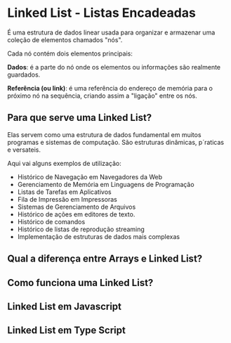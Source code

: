 # Linked List - Listas Encadeadas

É uma estrutura de dados linear usada para organizar e armazenar uma coleção de elementos chamados "nós". 

Cada nó contém dois elementos principais:

**Dados**: é a parte do nó onde os elementos ou informações são realmente guardados.

**Referência (ou link)**: é uma referência do endereço de memória para o próximo nó na sequência, criando assim a "ligação" entre os nós. 

## Para que serve uma Linked List?

Elas servem como uma estrutura de dados fundamental em muitos programas e sistemas de computação. São estruturas dinâmicas, p´raticas e versateis.

Aqui vai alguns exemplos de utilização:
- Histórico de Navegação em Navegadores da Web
- Gerenciamento de Memória em Linguagens de Programação
- Listas de Tarefas em Aplicativos
- Fila de Impressão em Impressoras
- Sistemas de Gerenciamento de Arquivos
- Histórico de ações em editores de texto.
- Histórico de comandos
- Histórico de listas de reprodução streaming
- Implementação de estruturas de dados mais complexas

## Qual a diferença entre Arrays e Linked List?

## Como funciona uma Linked List?

## Linked List em Javascript

## Linked List em Type Script